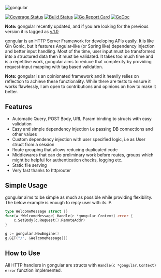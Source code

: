 ![gongular](https://raw.githubusercontent.com/mustafaakin/gongular/master/logo.png)

[![Coverage Status](https://coveralls.io/repos/github/mustafaakin/gongular/badge.svg?branch=master)](https://coveralls.io/github/mustafaakin/gongular?branch=master)
[![Build Status](https://travis-ci.org/mustafaakin/gongular.svg?branch=master)](https://travis-ci.org/mustafaakin/gongular)
[![Go Report Card](https://goreportcard.com/badge/github.com/mustafaakin/gongular)](https://goreportcard.com/report/github.com/mustafaakin/gongular)
[![GoDoc](https://godoc.org/github.com/mustafaakin/gongular?status.svg)](https://godoc.org/github.com/mustafaakin/gongular)

**Note:** gongular recently updated, and if you are looking for the previous version it is tagged as [v.1.0](https://github.com/mustafaakin/gongular/tree/v1.0) 

gongular is an HTTP Server Framework for developing APIs easily. It is like Gin Gonic, but it features Angular-like (or Spring like) dependency injection and better input handling. Most of the time, user input must be transformed into a structured data then it must be validated. It takes too much time and is a repetitive work, gongular aims to reduce that complexity by providing request-input mapping with tag based validation.

**Note:** gongular is an opinionated framework and it heavily relies on reflection to achieve these functionality. While there are tests to ensure it works flawlessly, I am open to contributions and opinions on how to make it better. 

## Features

* Automatic Query, POST Body, URL Param binding to structs with easy validation
* Easy and simple dependency injection i.e passing DB connections and other values
* Custom dependency injection with user specified logic, i.e as User struct from a session
* Route grouping that allows reducing duplicated code
* Middlewares that can do preliminary work before routes, groups which might be helpful for authentication checks, logging etc.
* Static file serving 
* Very fast thanks to httprouter

## Simple Usage

gongular aims to be simple as much as possible while providing flexibility. The below example is enough to reply user with its IP.

```go
type WelcomeMessage struct {}
func(w *WelcomeMessage) Handle(c *gongular.Context) error {
    c.SetBody(c.Request().RemoteAddr)
}

g := gongular.NewEngine()
g.GET("/", &WelcomeMessage{})
```

## How to Use

All HTTP handlers in gongular are structs with `Handle(c *gongular.Context) error` function implemented. 